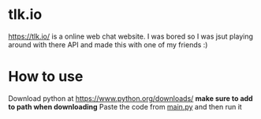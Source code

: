 # tlk.io 
https://tlk.io/ is a online web chat website. I was bored so I was jsut playing around with there API and made this with one of my friends :)

# How to use
Download python at https://www.python.org/downloads/ __make sure to add to path when downloading__
Paste the code from [main.py](https://raw.githubusercontent.com/glixzzy/tlk.io/main/main.py) and then run it
